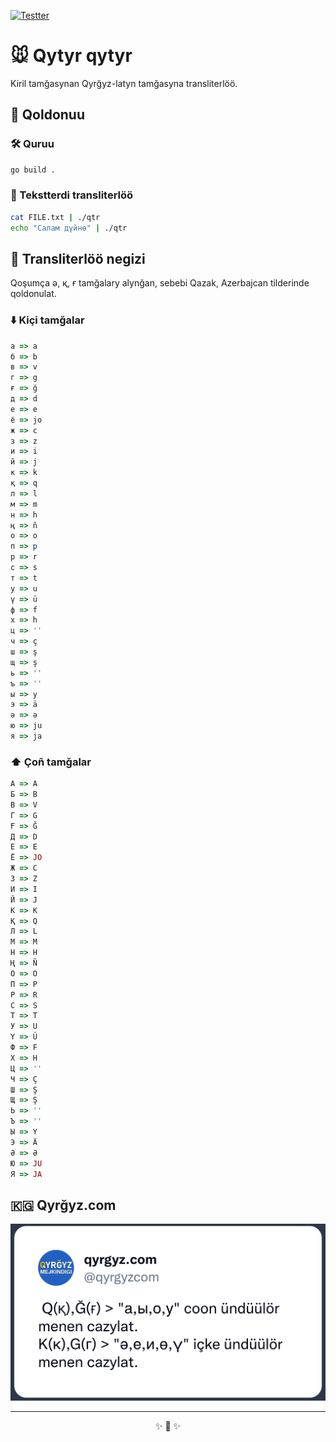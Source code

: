 [![Testter](https://github.com/kyrgyz-nlp/qtr/actions/workflows/go.yml/badge.svg)](https://github.com/kyrgyz-nlp/qtr/actions/workflows/go.yml)

# 🐭 Qytyr qytyr

Kiril tamğasynan Qyrğyz-latyn tamğasyna transliterlöö.

## 🤌 Qoldonuu

### 🛠️ Quruu
```sh
go build .
```

### 🔮 Tekstterdi transliterlöö

```sh
cat FILE.txt | ./qtr
echo "Салам дүйнө" | ./qtr
```

## 📑 Transliterlöö negizi

Qoşumça ә, қ, ғ tamğalary alynğan,
sebebi Qazak, Azerbajcan tilderinde qoldonulat.

### ⬇️ Kiçi tamğalar

```rb
а => a
б => b
в => v
г => g
ғ => ğ
д => d
е => e
ё => jo
ж => c
з => z
и => i
й => j
к => k
қ => q
л => l
м => m
н => h
ң => ñ
о => o
п => p
р => r
с => s
т => t
у => u
ү => ü
ф => f
х => h
ц => ''
ч => ç
ш => ş
щ => ş
ь => ''
ъ => ''
ы => y
э => ä
ә => ә
ю => ju
я => ja
```

### ⬆️ Çoñ tamğalar

```rb
А => A
Б => B
В => V
Г => G
Ғ => Ğ
Д => D
Е => E
Ё => JO
Ж => C
З => Z
И => I
Й => J
К => K
Қ => Q
Л => L
М => M
Н => H
Ң => Ñ
О => O
П => P
Р => R
С => S
Т => T
У => U
Ү => Ü
Ф => F
Х => H
Ц => ''
Ч => Ç
Ш => Ş
Щ => Ş
Ь => ''
Ъ => ''
Ы => Y
Э => Ä
Ә => Ә
Ю => JU
Я => JA
```

## 🇰🇬 Qyrğyz.com
![special-rules.png](special-rules.png)

<hr>
<p align="center">✨ 🚀 ✨</p>
